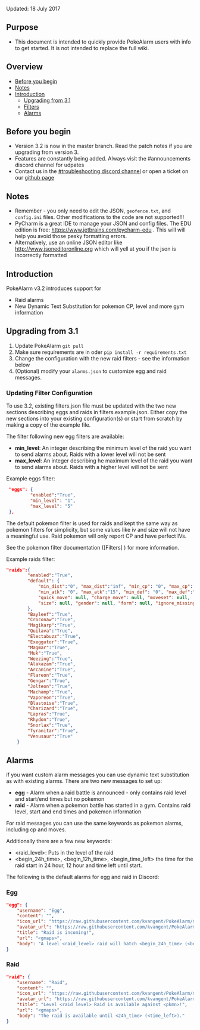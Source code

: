 Updated: 18 July 2017

## Purpose
* This document is intended to quickly provide PokeAlarm users with info to get started. It is not intended to replace the full wiki.

## Overview

* [Before you begin](#before-you-begin)
* [Notes](#notes)
* [Introduction](#introduction)
  * [Upgrading from 3.1](#upgrading-from-3.1)
  * [Filters](#updating-filter-configuration)
  * [Alarms](#alarms)

## Before you begin
* Version 3.2 is now in the master branch.  Read the patch notes if you are upgrading from version 3.
* Features are constantly being added. Always visit the #announcements discord channel for udpates
* Contact us in the [#troubleshooting discord channel](https://discordapp.com/channels/215181169761714177/218822834225545216) or open a ticket on our [github page](https://github.com/kvangent/PokeAlarm/issues)

## Notes
* Remember - you only need to edit the JSON, `geofence.txt`, and `config.ini` files.  Other modifications to the code are not supported!!!
* PyCharm is a great IDE to manage your JSON and config files.  The EDU edition is free: https://www.jetbrains.com/pycharm-edu . This will will help you avoid those pesky formatting errors.
* Alternatively, use an online JSON editor like http://www.jsoneditoronline.org which will yell at you if the json is incorrectly formatted

## Introduction
PokeAlarm v3.2 introduces support for 
* Raid alarms
* New Dynamic Text Substitution for pokemon CP, level and more gym information

## Upgrading from 3.1

1. Update PokeAlarm  `git pull`
2. Make sure requirements are in oder `pip install -r requirements.txt`
3. Change the configuration with the new raid filters - see the information below
4. (Optional) modify your `alarms.json` to customize egg and raid messages.

### Updating Filter Configuration
To use 3.2, existing filters.json file must be updated with the two new sections describing eggs and raids in filters.example.json. Either copy the new sections into your existing configuration(s) or start from scratch by making a copy of the example file.

The filter following new egg filters are available:

- **min_level**:  An integer describing the minimum level of the raid you want to send alarms about. Raids with a lower level will not be sent
- **max_level**: An integer describing he maximum level of the raid you want to send alarms about. Raids with a higher level will not be sent

Example eggs filter:
```json
 "eggs": {
         "enabled":"True",
         "min_level": "1",
         "max_level": "5"
 },
```

The default pokemon filter is used for raids and kept the same way as pokemon filters for simplicity, but some values like iv and size will not have a meaningful use. Raid pokemon will only report CP and have perfect IVs. 

See the pokemon filter documentation ([Filters] ) for more information.

Example raids filter:
```json
"raids":{
        "enabled":"True",
        "default": {
            "min_dist":"0", "max_dist":"inf", "min_cp": "0", "max_cp": "999999", "min_iv":"0", "max_iv":"100",
            "min_atk": "0", "max_atk":"15", "min_def": "0", "max_def":"15", "min_sta": "0", "max_sta":"15",
            "quick_move": null, "charge_move": null, "moveset": null,
            "size": null, "gender": null, "form": null, "ignore_missing": "False"
        },
        "Bayleef":"True",
        "Croconaw":"True",
        "Magikarp":"True",
        "Quilava":"True",
        "Electabuzz":"True",
        "Exeggutor":"True",
        "Magmar":"True",
        "Muk":"True",
        "Weezing":"True",
        "Alakazam":"True",
        "Arcanine":"True",
        "Flareon":"True",
        "Gengar":"True",
        "Jolteon":"True",
        "Machamp":"True",
        "Vaporeon":"True",
        "Blastoise":"True",
        "Charizard":"True",
        "Lapras":"True",
        "Rhydon":"True",
        "Snorlax":"True",
        "Tyranitar":"True",
        "Venusaur":"True"
    }
```

## Alarms
if you want custom alarm messages you can use dynamic text substitution as with existing alarms. There are two new messages to set up:
- **egg** - Alarm when a raid battle is announced - only contains raid level and start/end times but no pokemon
- **raid** - Alarm when a pokemon battle has started in a gym. Contains raid level, start and end times and pokemon information

For raid messages you can use the same keywords as pokemon alarms, including cp and moves.

Additionally there are a few new keywords:
- <raid_level>:  Puts in the level of the raid
- <begin_24h_time>, <begin_12h_time>, <begin_time_left> the time for the raid start in 24 hour, 12 hour and time left until start.

The following is the default alarms for egg and raid in Discord:

### Egg
```json
"egg": {
    "username": "Egg",
    "content": "",
    "icon_url": "https://raw.githubusercontent.com/kvangent/PokeAlarm/master/icons/egg_<raid_level>.png",
    "avatar_url": "https://raw.githubusercontent.com/kvangent/PokeAlarm/master/icons/egg_<raid_level>.png",
    "title": "Raid is incoming!",
    "url": "<gmaps>",
    "body": "A level <raid_level> raid will hatch <begin_24h_time> (<begin_time_left>)."
}
```

### Raid
```json
"raid": {
    "username": "Raid",
    "content": "",
    "icon_url": "https://raw.githubusercontent.com/kvangent/PokeAlarm/master/icons/<pkmn_id>.png",
    "avatar_url": "https://raw.githubusercontent.com/kvangent/PokeAlarm/master/icons/egg_<raid_level>.png",
    "title": "Level <raid_level> Raid is available against <pkmn>!",
    "url": "<gmaps>",
    "body": "The raid is available until <24h_time> (<time_left>)."
}
```
